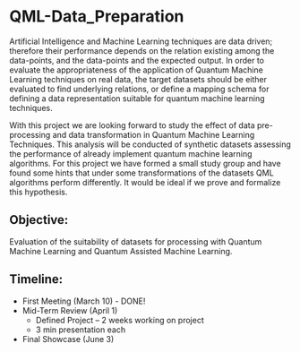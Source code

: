 # QML-Data_Preparation
Artificial Intelligence and Machine Learning techniques are data driven; therefore their performance depends on the relation existing among the data-points, and the data-points and the expected output. In order to evaluate the appropriateness of the application of Quantum Machine Learning techniques on real data, the target datasets should be either evaluated to find underlying relations, or define a mapping schema for defining a data representation suitable for quantum machine learning techniques.

With this project we are looking forward to study the effect of data pre-processing and data transformation in Quantum Machine Learning Techniques. This analysis will be conducted of synthetic datasets assessing the performance of already implement quantum machine learning algorithms. For this project we have formed a small study group and have found some hints that under some transformations of the datasets QML algorithms perform differently. It would be ideal if we prove and formalize this hypothesis.

## Objective: 
Evaluation of the suitability of datasets for processing with Quantum Machine Learning and Quantum Assisted Machine Learning.

## Timeline: 
* First Meeting (March 10) - DONE!
* Mid-Term Review (April 1)
  * Defined Project – 2 weeks working on project 
  * 3 min presentation each
* Final Showcase (June 3)

